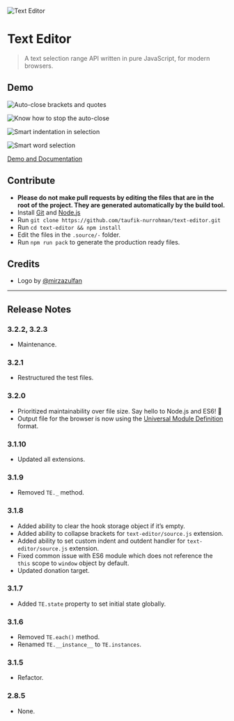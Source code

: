 ![Text Editor](https://user-images.githubusercontent.com/1669261/39924715-218a6b24-5553-11e8-8d04-69c4031ce777.png)

Text Editor
===========

> A text selection range API written in pure JavaScript, for modern browsers.

Demo
----

![Auto-close brackets and quotes](https://user-images.githubusercontent.com/1669261/70342109-f565df80-1886-11ea-899f-b600261378a0.gif)

![Know how to stop the auto-close](https://user-images.githubusercontent.com/1669261/70342113-f6970c80-1886-11ea-93f0-a209b277f344.gif)

![Smart indentation in selection](https://user-images.githubusercontent.com/1669261/70346049-f9e2c600-188f-11ea-8761-edf363b4b583.gif)

![Smart word selection](https://user-images.githubusercontent.com/1669261/70342114-f72fa300-1886-11ea-8939-2a81c61703d0.gif)

[Demo and Documentation](https://taufik-nurrohman.github.io/text-editor "View Demo")

Contribute
----------

 - **Please do not make pull requests by editing the files that are in the root of the project. They are generated automatically by the build tool.**
 - Install [Git](https://en.wikipedia.org/wiki/Git) and [Node.js](https://en.wikipedia.org/wiki/Node.js)
 - Run `git clone https://github.com/taufik-nurrohman/text-editor.git`
 - Run `cd text-editor && npm install`
 - Edit the files in the `.source/-` folder.
 - Run `npm run pack` to generate the production ready files.

Credits
-------

 - Logo by [@mirzazulfan](https://github.com/mirzazulfan)

---

Release Notes
-------------

### 3.2.2, 3.2.3

 - Maintenance.

### 3.2.1

 - Restructured the test files.

### 3.2.0

 - Prioritized maintainability over file size. Say hello to Node.js and ES6! :wave:
 - Output file for the browser is now using the [Universal Module Definition](https://github.com/umdjs/umd) format.

### 3.1.10

 - Updated all extensions.

### 3.1.9

 - Removed `TE._` method.

### 3.1.8

 - Added ability to clear the hook storage object if it’s empty.
 - Added ability to collapse brackets for `text-editor/source.js` extension.
 - Added ability to set custom indent and outdent handler for `text-editor/source.js` extension.
 - Fixed common issue with ES6 module which does not reference the `this` scope to `window` object by default.
 - Updated donation target.

### 3.1.7

 - Added `TE.state` property to set initial state globally.

### 3.1.6

 - Removed `TE.each()` method.
 - Renamed `TE.__instance__` to `TE.instances`.

### 3.1.5

 - Refactor.

### 2.8.5

 - None.
